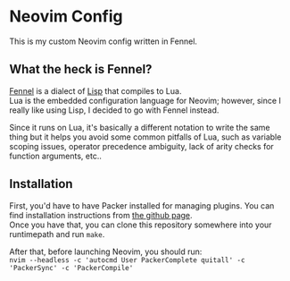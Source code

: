 # Neovim Config 
This is my custom Neovim config written in Fennel.  

## What the heck is Fennel?
[Fennel](https://fennel-lang.org) is a dialect of [Lisp][1] that compiles to Lua.  
Lua is the embedded configuration language for Neovim; however, since I really like using Lisp, I decided to go with Fennel instead.  

Since it runs on Lua, it's basically a different notation to write the same thing but it helps you avoid some 
common pitfalls of Lua, such as variable scoping issues, operator precedence ambiguity, lack of arity checks for function arguments, etc..  

## Installation
First, you'd have to have Packer installed for managing plugins. You can find installation instructions from [the github page](https://github.com/wbthomason/packer.nvim).  
Once you have that, you can clone this repository somewhere into your runtimepath and run `make`.  

After that, before launching Neovim, you should run:  
```nvim --headless -c 'autocmd User PackerComplete quitall' -c 'PackerSync' -c 'PackerCompile'```

[1]: https://en.wikipedia.org/wiki/Lisp_(programming_language)

